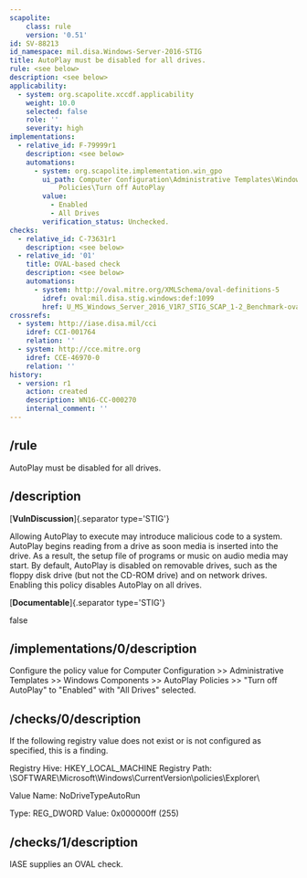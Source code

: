 ```yaml
---
scapolite:
    class: rule
    version: '0.51'
id: SV-88213
id_namespace: mil.disa.Windows-Server-2016-STIG
title: AutoPlay must be disabled for all drives.
rule: <see below>
description: <see below>
applicability:
  - system: org.scapolite.xccdf.applicability
    weight: 10.0
    selected: false
    role: ''
    severity: high
implementations:
  - relative_id: F-79999r1
    description: <see below>
    automations:
      - system: org.scapolite.implementation.win_gpo
        ui_path: Computer Configuration\Administrative Templates\Windows Components\AutoPlay
            Policies\Turn off AutoPlay
        value:
          - Enabled
          - All Drives
        verification_status: Unchecked.
checks:
  - relative_id: C-73631r1
    description: <see below>
  - relative_id: '01'
    title: OVAL-based check
    description: <see below>
    automations:
      - system: http://oval.mitre.org/XMLSchema/oval-definitions-5
        idref: oval:mil.disa.stig.windows:def:1099
        href: U_MS_Windows_Server_2016_V1R7_STIG_SCAP_1-2_Benchmark-oval.xml
crossrefs:
  - system: http://iase.disa.mil/cci
    idref: CCI-001764
    relation: ''
  - system: http://cce.mitre.org
    idref: CCE-46970-0
    relation: ''
history:
  - version: r1
    action: created
    description: WN16-CC-000270
    internal_comment: ''
---
```



## /rule

AutoPlay must be disabled for all drives.

## /description

[**VulnDiscussion**]{.separator type='STIG'}

Allowing AutoPlay to execute may introduce malicious code to a system. AutoPlay begins reading from a drive as soon media is inserted into the drive. As a result, the setup file of programs or music on audio media may start. By default, AutoPlay is disabled on removable drives, such as the floppy disk drive (but not the CD-ROM drive) and on network drives. Enabling this policy disables AutoPlay on all drives.

[**Documentable**]{.separator type='STIG'}

false

## /implementations/0/description

Configure the policy value for Computer Configuration >> Administrative Templates >> Windows Components >> AutoPlay Policies >> "Turn off AutoPlay" to "Enabled" with "All Drives" selected.

## /checks/0/description

If the following registry value does not exist or is not configured as specified, this is a finding.

Registry Hive: HKEY_LOCAL_MACHINE
Registry Path:  \SOFTWARE\Microsoft\Windows\CurrentVersion\policies\Explorer\

Value Name: NoDriveTypeAutoRun

Type: REG_DWORD
Value: 0x000000ff (255)

## /checks/1/description

IASE supplies an OVAL check.
